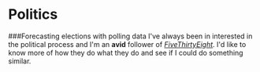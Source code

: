 # Politics
###Forecasting elections with polling data
I've always been in interested in the political process and I'm an **avid** follower of [_FiveThirtyEight_](www.fivethirtyeight.com). I'd like to know more of how they do what they do and see if I could do something similar.
